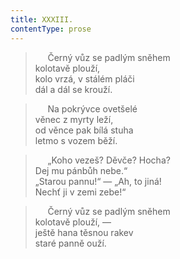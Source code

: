 ```yaml
---
title: XXXIII.
contentType: prose
---
```


>      Černý vůz se padlým sněhem  
> kolotavě plouží,  
> kolo vrzá, v stálém pláči  
> dál a dál se krouží.

>      Na pokrývce ovetšelé  
> věnec z myrty leží,  
> od věnce pak bílá stuha  
> letmo s vozem běží.

>      „Koho vezeš? Děvče? Hocha?  
> Dej mu pánbůh nebe.“  
> „Starou pannu!“ — „Ah, to jiná!  
> Nechť ji v zemi zebe!“

>      Černý vůz se padlým sněhem  
> kolotavě plouží, —  
> ještě hana těsnou rakev  
> staré panně ouží.
